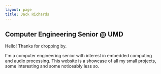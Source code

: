 ```yaml
---
layout: page
title: Jack Richards
---
```


## Computer Engineering Senior @ UMD  
Hello! Thanks for dropping by.  

I'm a computer engineering senior with interest in embedded computing and audio processing. This website 
is a showcase of all my small projects, some interesting and some noticeably less so.